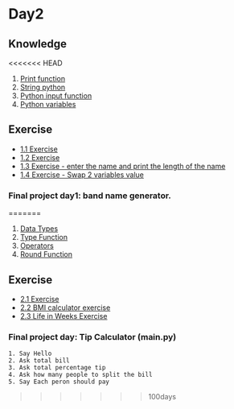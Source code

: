 # Day2

## Knowledge

<<<<<<< HEAD
1. [Print function](https://www.w3schools.com/python/ref_func_print.asp)
2. [String python](https://www.w3schools.com/python/python_strings.asp)
3. [Python input function](https://www.w3schools.com/python/ref_func_input.asp)
4. [Python variables](https://www.w3schools.com/python/python_variables.asp)

## Exercise

* [1.1 Exercise](https://replit.com/@appbrewery/day-1-1-exercise)
* [1.2 Exercise](https://replit.com/@appbrewery/day-1-2-exercise)
* [1.3 Exercise - enter the name and print the length of the name](https://replit.com/@appbrewery/day-1-3-exercise)
* [1.4 Exercise - Swap 2 variables value](https://replit.com/@appbrewery/day-1-4-exercise)

### Final project day1: band name generator.
=======
1. [Data Types](https://www.w3schools.com/python/python_datatypes.asp)
2. [Type Function](https://www.w3schools.com/python/ref_func_type.asp)
3. [Operators](https://www.w3schools.com/python/python_operators.asp)
4. [Round Function](https://www.w3schools.com/python/ref_func_round.asp)


## Exercise

* [2.1 Exercise](https://replit.com/@appbrewery/day-2-1-exercise#README.md)
* [2.2 BMI calculator exercise](https://replit.com/@appbrewery/day-2-2-exercise#README.md)
* [2.3 Life in Weeks Exercise](https://replit.com/@appbrewery/day-2-3-exercise#README.md)


### Final project day: Tip Calculator (main.py)

```
1. Say Hello
2. Ask total bill
3. Ask total percentage tip
4. Ask how many people to split the bill
5. Say Each peron should pay
```
>>>>>>> 100days
